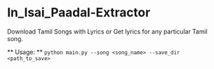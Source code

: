 # In_Isai_Paadal-Extractor
Download Tamil Songs with Lyrics or Get lyrics for any particular Tamil song.

** Usage: **
`python main.py --song <song_name> --save_dir <path_to_save>`

